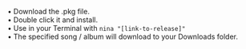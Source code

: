 • Download the .pkg file.<br>
• Double click it and install.<br>
• Use in your Terminal with <code>nina "[link-to-release]"</code><br>
• The specified song / album will download to your Downloads folder.
